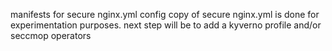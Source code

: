 manifests for secure nginx.yml config
copy of secure nginx.yml is done for experimentation purposes. 
next step will be to add a kyverno profile and/or seccmop operators
